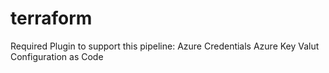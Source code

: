 # terraform
Required Plugin to support this pipeline:
Azure Credentials
Azure Key Valut
Configuration as Code 